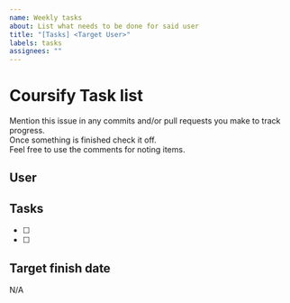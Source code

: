 ```yaml
---
name: Weekly tasks
about: List what needs to be done for said user
title: "[Tasks] <Target User>"
labels: tasks
assignees: ""
---
```


# Coursify Task list

Mention this issue in any commits and/or pull requests you make to track progress. <br>
Once something is finished check it off. <br>
Feel free to use the comments for noting items.

## User

<!-- Mention who this is for -->

## Tasks

<!-- List of tasks started with [ ] so it can be checked off -->

- [ ]
- [ ]

## Target finish date

<!-- If you have an ETA for this being done put it here -->

N/A
